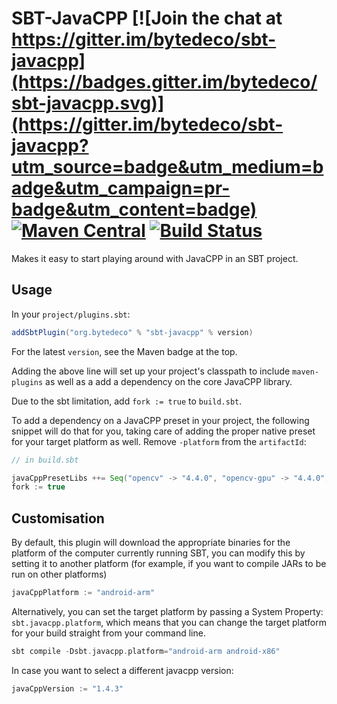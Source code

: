 # SBT-JavaCPP [![Join the chat at https://gitter.im/bytedeco/sbt-javacpp](https://badges.gitter.im/bytedeco/sbt-javacpp.svg)](https://gitter.im/bytedeco/sbt-javacpp?utm_source=badge&utm_medium=badge&utm_campaign=pr-badge&utm_content=badge) [![Maven Central](https://maven-badges.herokuapp.com/maven-central/org.bytedeco/sbt-javacpp/badge.svg)](https://maven-badges.herokuapp.com/maven-central/org.bytedeco/sbt-javacpp) [![Build Status](https://travis-ci.org/bytedeco/sbt-javacpp.svg?branch=master)](https://travis-ci.org/bytedeco/sbt-javacpp)

Makes it easy to start playing around with JavaCPP in an SBT project.

## Usage

In your `project/plugins.sbt`:

```scala
addSbtPlugin("org.bytedeco" % "sbt-javacpp" % version)
```

For the latest `version`, see the Maven badge at the top.

Adding the above line will set up your project's classpath to include `maven-plugins` as well as a add a dependency on
the core JavaCPP library.

Due to the sbt limitation, add ```fork := true``` to ```build.sbt```.

To add a dependency on a JavaCPP preset in your project, the following snippet will do that for you, taking care
of adding the proper native preset for your target platform as well. Remove ```-platform``` from the ```artifactId```:

```scala
// in build.sbt

javaCppPresetLibs ++= Seq("opencv" -> "4.4.0", "opencv-gpu" -> "4.4.0", "mkl-redist" -> "2020.3")
fork := true

```

## Customisation

By default, this plugin will download the appropriate binaries for the platform of the computer currently
running SBT, you can modify this by setting it to another platform (for example, if you want to compile JARs to be run
on other platforms)

```scala
javaCppPlatform := "android-arm"
```

Alternatively, you can set the target platform by passing a System Property: `sbt.javacpp.platform`, which means that
you can change the target platform for your build straight from your command line.

```scala
sbt compile -Dsbt.javacpp.platform="android-arm android-x86"
```

In case you want to select a different javacpp version:

```scala
javaCppVersion := "1.4.3"
```

